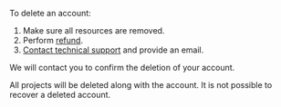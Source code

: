 To delete an account:

1. Make sure all resources are removed.
2. Perform [refund](/ru/additionals/billing/operations/refund).
3. [Contact technical support](/en/contacts) and provide an email.

We will contact you to confirm the deletion of your account.

<warn>

All projects will be deleted along with the account. It is not possible to recover a deleted account.

</warn>

